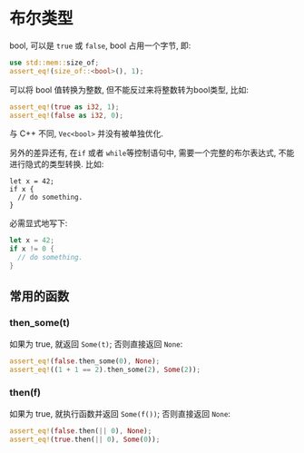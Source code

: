 
# 布尔类型

bool, 可以是 `true` 或 `false`, bool 占用一个字节, 即:
```rust
use std::mem::size_of;
assert_eq!(size_of::<bool>(), 1);
```

可以将 bool 值转换为整数, 但不能反过来将整数转为bool类型, 比如:
```rust
assert_eq!(true as i32, 1);
assert_eq!(false as i32, 0);
``` 

与 C++ 不同, `Vec<bool>` 并没有被单独优化.

另外的差异还有, 在`if` 或者 `while`等控制语句中, 需要一个完整的布尔表达式, 不能进行隐式的类型转换.
比如:
```compile_fail
let x = 42;
if x {
  // do something.
}
```

必需显式地写下:
```rust
let x = 42;
if x != 0 {
  // do something.
}
```

## 常用的函数

### then_some(t)
如果为 true, 就返回 `Some(t)`; 否则直接返回 `None`:

```rust
assert_eq!(false.then_some(0), None);
assert_eq!((1 + 1 == 2).then_some(2), Some(2));
```

### then(f)
如果为 true, 就执行函数并返回 `Some(f())`; 否则直接返回 `None`:

```rust
assert_eq!(false.then(|| 0), None);
assert_eq!(true.then(|| 0), Some(0));
```